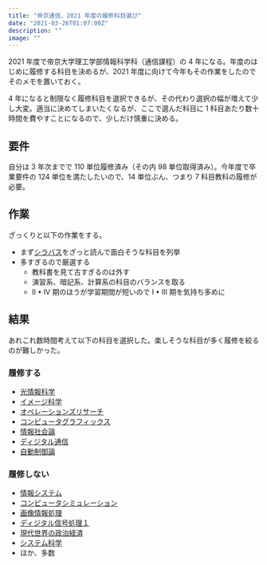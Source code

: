 ```yaml
---
title: "帝京通信、2021 年度の履修科目選び"
date: "2021-03-26T01:07:00Z"
description: ""
image: ""
---
```


2021 年度で帝京大学理工学部情報科学科（通信課程）の 4 年になる。年度のはじめに履修する科目を決めるが、2021 年度に向けて今年もその作業をしたのでそのメモを置いておく。

4 年になると制限なく履修科目を選択できるが、その代わり選択の幅が増えて少し大変。適当に決めてしまいたくなるが、ここで選んだ科目に 1 科目あたり数十時間を費やすことになるので、少しだけ慎重に決める。

## 要件

自分は 3 年次までで 110 単位履修済み（その内 98 単位取得済み）。今年度で卒業要件の 124 単位を満たしたいので、14 単位ぶん、つまり 7 科目教科の履修が必要。

## 作業

ざっくりと以下の作業をする。

- まず[シラバス](https://www.e-campus.gr.jp/syllabus/kanri/utsunomiya/public/syllabus/2021/discipline/5)をざっと読んで面白そうな科目を列挙
- 多すぎるので厳選する
  - 教科書を見て古すぎるのは外す
  - 演習系、暗記系、計算系の科目のバランスを取る
  - II • IV 期のほうが学習期間が短いので I • III 期を気持ち多めに

## 結果

あれこれ数時間考えて以下の科目を選択した。楽しそうな科目が多く履修を絞るのが難しかった。

### 履修する

- [光情報科学](https://www.e-campus.gr.jp/syllabus/kanri/utsunomiya/public/syllabus/2021/show/15006)
- [イメージ科学](https://www.e-campus.gr.jp/syllabus/kanri/utsunomiya/public/syllabus/2021/show/14862)
- [オペレーションズリサーチ](https://www.e-campus.gr.jp/syllabus/kanri/utsunomiya/public/syllabus/2021/show/14856)
- [コンピュータグラフィックス](https://www.e-campus.gr.jp/syllabus/kanri/utsunomiya/public/syllabus/2021/show/14842)
- [情報社会論](https://www.e-campus.gr.jp/syllabus/kanri/utsunomiya/public/syllabus/2021/show/14851)
- [ディジタル通信](https://www.e-campus.gr.jp/syllabus/kanri/utsunomiya/public/syllabus/2021/show/14848)
- [自動制御論](https://www.e-campus.gr.jp/syllabus/kanri/utsunomiya/public/syllabus/2021/show/15434)

### 履修しない

- [情報システム](https://www.e-campus.gr.jp/syllabus/kanri/utsunomiya/public/syllabus/2021/show/14843)
- [コンピュータシミュレーション](https://www.e-campus.gr.jp/syllabus/kanri/utsunomiya/public/syllabus/2021/show/15676)
- [画像情報処理](https://www.e-campus.gr.jp/syllabus/kanri/utsunomiya/public/syllabus/2021/show/15432)
- [ディジタル信号処理１](https://www.e-campus.gr.jp/syllabus/kanri/utsunomiya/public/syllabus/2021/show/14857)
- [現代世界の政治経済](https://www.e-campus.gr.jp/syllabus/kanri/utsunomiya/public/syllabus/2021/show/15538)
- [システム科学](https://www.e-campus.gr.jp/syllabus/kanri/utsunomiya/public/syllabus/2021/show/14860)
- ほか、多数
